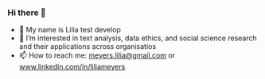 ### Hi there 👋

- 🌱  My name is Lilia test develop
- 💬  I’m interested in text analysis, data ethics, and social science research and their applications across organisatios
- 📫  How to reach me: meyers.lilia@gmail.com or www.linkedin.com/in/liliameyers
<!--
**liliameyers/liliameyers** is a ✨ _special_ ✨ repository because its `README.md` (this file) appears on your GitHub profile.
-->
